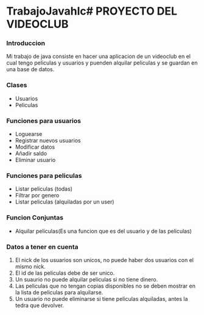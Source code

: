 # TrabajoJavahlc# PROYECTO DEL VIDEOCLUB

### Introduccion ###

Mi trabajo de java consiste en hacer una aplicacion de un videoclub en el cual tengo peliculas y usuarios y puenden alquilar peliculas y se guardan en una base de datos.

### Clases ###

- Usuarios
- Peliculas

### Funciones para usuarios ###

- Loguearse
- Registrar nuevos usuarios
- Modificar datos
- Añadir saldo
- Eliminar usuario

### Funciones para peliculas ###

- Listar peliculas (todas)
- Filtrar por genero
- Listar peliculas (alquiladas por un user)

### Funcion Conjuntas ###

- Alquilar peliculas(Es una funcion que es del usuario y de las peliculas)


### Datos a tener en cuenta ###

1. El nick de los usuarios son unicos, no puede haber dos usuarios con el mismo nick.
2. El id de las peliculas debe de ser unico.
3. Un suaurio no puede alquilar peliculas si no tiene dinero.
4. Las peliculas que no tengan copias disponibles no se deben mostrar en la lista de peliculas para alquilarse.
5. Un usuario no puede eliminarse si tiene peliculas alquiladas, antes la tedra que devolver.
